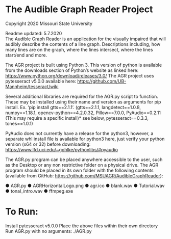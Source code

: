 # The Audible Graph Reader Project 
Copyright 2020 Missouri State University

Readme updated: 5.7.2020  
The Audible Graph Reader is an application for the visually impaired that will audibly describe the contents of a line graph. Descriptions including, how many lines are on the graph, where the lines intersect, where the lines start/end and more.

The AGR project is built using Python 3. This version of python is available from the downloads section of Python’s website as linked here: https://www.python.org/download/releases/3.0/
The AGR project uses pytesseract v5.0.0 available here: https://github.com/UB-Mannheim/tesseract/wiki

Several additional libraries are required for the AGR.py script to function. These may be installed using their name and version as arguments for pip install. Ex. ‘pip install gtts==2.1.1’.
(gtts==2.1.1, langdetect==1.0.8, numpy==1.18.1, opencv-python==4.2.0.32, Pillow==7.0.0, PyAudio==0.2.11 (This may require a specific install)* see below, pytesseract==0.3.3, tones==1.0.1)

PyAudio does not currently have a release for the python3, however, a separate whl install file is available for python3 here, just verify your python version (x64 or 32) before downloading: https://www.lfd.uci.edu/~gohlke/pythonlibs/#pyaudio

The AGR.py program can be placed anywhere accessible to the user, such as the Desktop or any non restrictive folder on a physical drive. The AGR program should be placed in its own folder with the following contents (available from GitHub: https://github.com/MSUAGR/AudibleGraphReader):
 
●	AGR.py
●	AGRHorizontalLogo.png
●	agr.ico
●	blank.wav
●	Tutorial.wav
●	tonal_intro.wav
●	ffmpeg.exe 

# To Run:
 Install pytesseract v5.0.0
 Place the above files within their own directory
 Run AGR.py with no arguments:
 ./AGR.py
